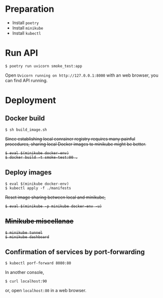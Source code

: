 # Preparation
- Install `poetry`
- Install `minikube`
- Install `kubectl`

# Run API

```
$ poetry run uvicorn smoke_test:app
```

Open `Uvicorn running on http://127.0.0.1:8000` with an web browser, you can find API running.


# Deployment

## Docker build

```
$ sh build_image.sh
```


<strike>Since establishing local conrainer registry requires many painful procedures, 
sharing local Docker images to minikube might be better.

```
$ eval $(minikube docker-env)
$ docker build -t smoke-test:00 .
```
</strike>

## Deploy images

```
$ eval $(minikube docker-env)
$ kubectl apply -f ./manifests
```

<strike>
Reset image sharing between local and minikube,

```
$ eval $(minikube -p minikube docker-env -u)
```

## Minikube miscellanae

```
$ minikube tunnel
$ minikube dashboard
```
</strike>

## Confirmation of services by port-forwarding

```
$ kubectl porf-forward 8080:80
```

In another console,
```
$ curl localhost:90
```

or, open `localhost:80` in a web browser.

